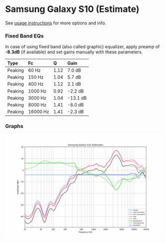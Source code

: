 # Samsung Galaxy S10 (Estimate)
See [usage instructions](https://github.com/jaakkopasanen/AutoEq#usage) for more options and info.

### Fixed Band EQs
In case of using fixed band (also called graphic) equalizer, apply preamp of **-8.3dB**
(if available) and set gains manually with these parameters.

| Type    | Fc       |    Q | Gain     |
|:--------|:---------|:-----|:---------|
| Peaking | 60 Hz    | 1.12 | 7.0 dB   |
| Peaking | 150 Hz   | 1.04 | 5.7 dB   |
| Peaking | 400 Hz   | 1.12 | 2.1 dB   |
| Peaking | 1000 Hz  | 0.92 | -2.2 dB  |
| Peaking | 3000 Hz  | 1.04 | -13.1 dB |
| Peaking | 8000 Hz  | 1.41 | -8.0 dB  |
| Peaking | 16000 Hz | 1.41 | -2.3 dB  |

### Graphs
![](./Samsung%20Galaxy%20S10%20(Estimate).png)